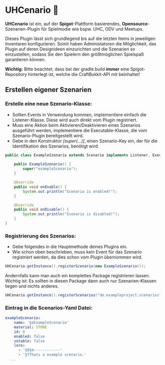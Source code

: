 # UHCenario 👾

<b>UHCenario</b> ist ein, auf der <b>Spigot</b>-Plattform basierendes, <b>Opensource</b>-Szenarien-Plugin für Spielmodie wie bspw. UHC, ODV und Meetups.

Dieses Plugin lässt sich grundlegend bis auf die letzten Items in jeweiligen Inventaren konfigurieren.
Somit haben Administatoren die Möglichkeit, das Plugin auf deren Designideen einzurichten und die Szenarien so einzustellen,
sodass Sie den Spielern den größtmöglichen Spielspaß garantieren können.

**Wichtig:** Bitte beachtet, dass bei der gradle.build <b>immer</b> eine Spigot-Repository hinterlegt ist, welche die CraftBukkit-API mit beinhaltet!

## Erstellen eigener Szenarien

### Erstelle eine neue Szenario-Klasse:
- Sollten Events in Verwendung kommen, implementiere einfach die Listener-Klasse.
  Diese wird auch direkt vom Plugin registriert.
- Muss eine Aktion beim Aktivieren/Deaktivieren eines Szenarios ausgeführt werden, implementiere die Executable-Klasse,
  die vom Szenario-Plugin bereitgestellt wird.
- Gebe in den Konstruktor _[super(...)]_, einen Szenario-Key ein, der für die Identifikation des Szenarios, benötigt wird.
```java
public class ExampleSzenario extends Scenario implements Listener, Executable {
    
    public ExampleSzenario() {
        super("exampleScenario");
    }

    @Override
    public void onEnable() {
        System.out.println("Scenario is enabled!");
    }

    @Override
    public void onDisable() {
        System.out.println("Scenario is disabled!");
    }
}
```
### Registrierung des Szenarios:
- Gebe folgendes in die Hauptmethode deines Plugins ein.
- Wie schon oben beschrieben, muss kein Event für das Szenario registriert werden, da dies schon vom Plugin übernommen wird.
```java
UHCenario.getInstance().registerScenario(new ExampleSzenario());
```

Andernfalls kann man auch ein komplettes Package registrieren lassen.<br>
Wichtig ist: Es sollten in diesen Package dann auch nur Szenarien-Klassen liegen und nichts anderes. 
```java
UHCenario.getInstance().registerScenarios("de.exampleproject.scenarios");
```


### Eintrag in die Scenarios-Yaml Datei:
```yaml
exampleScenario:
    name: '§eExampleScenario'
    material: STONE
    id: 0
    enabled: false
    votable: false
    lore:
      - '§8§m------------'
      - '§7Thats a example scenario.'
  ...
```
